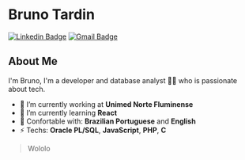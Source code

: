 # Bruno Tardin
[![Linkedin Badge](https://img.shields.io/badge/-btardin-blue?style=flat-square&logo=Linkedin&logoColor=white&link=https://www.linkedin.com/in/btardin/)](https://www.linkedin.com/in/btardin/) 
[![Gmail Badge](https://img.shields.io/badge/-brunotardin20@gmail.com-c14438?style=flat-square&logo=Gmail&logoColor=white&link=mailto:brunotardin20@gmail.com)](mailto:brunotardin20@gmail.com)

## About Me 
I'm Bruno, I'm a developer and database analyst 👨‍💻 who is passionate about tech. 

- 💼 I’m currently working at **Unimed Norte Fluminense** 
- 🌱 I’m currently learning **React**
- 💬 Confortable with: **Brazilian Portuguese** and **English**
- ⚡ Techs: **Oracle PL/SQL**, **JavaScript**, **PHP**, **C**


> Wololo
